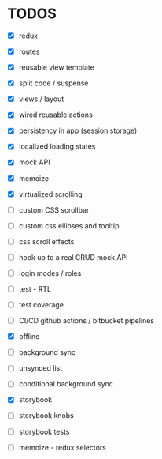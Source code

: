 # TODOS

- [x] redux
- [x] routes
- [x] reusable view template
- [x] split code / suspense
- [x] views / layout
- [x] wired reusable actions 
- [x] persistency in app  (session storage) 
- [x] localized loading states 
- [x] mock API
- [x] memoize
- [x] virtualized scrolling
- [ ] custom CSS scrollbar
- [ ] custom css ellipses and tooltip 
- [ ] css scroll effects
- [ ] hook up to a real CRUD mock API
- [ ] login modes / roles
- [ ] test - RTL
- [ ] test coverage
- [ ] CI/CD github actions / bitbucket pipelines
- [x] offline
- [ ] background sync
- [ ] unsynced list
- [ ] conditional background sync
- [x] storybook
- [ ] storybook knobs
- [ ] storybook tests
- [ ] memoize - redux selectors

